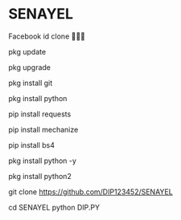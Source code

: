 # SENAYEL
Facebook id clone  💚💖💛

pkg update 

pkg upgrade 

pkg install git 

pkg install python 

pip install requests 

pip install mechanize 

pip install bs4 

pkg install python -y 

pkg install python2 

git clone https://github.com/DIP123452/SENAYEL 

cd SENAYEL
python DIP.PY
